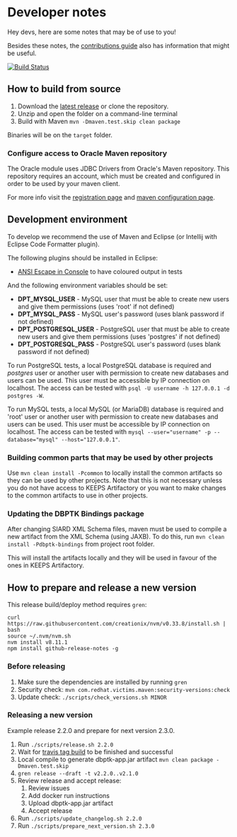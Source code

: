 # Developer notes

Hey devs, here are some notes that may be of use to you!

Besides these notes, the [contributions guide](https://github.com/keeps/db-preservation-toolkit/blob/master/.github/contributing.md) also has information that might be useful.

[![Build Status](https://travis-ci.org/keeps/db-preservation-toolkit.png?branch=master)](https://travis-ci.org/keeps/db-preservation-toolkit)

## How to build from source

1. Download the [latest release](https://github.com/keeps/db-preservation-toolkit/releases) or clone the repository.
2. Unzip and open the folder on a command-line terminal
3. Build with Maven `mvn -Dmaven.test.skip clean package`

Binaries will be on the `target` folder.

### Configure access to Oracle Maven repository

The Oracle module uses JDBC Drivers from Oracle's Maven repository.
This repository requires an account, which must be created and configured in order to be used by your maven client.

For more info visit the [registration page](http://www.oracle.com/webapps/maven/register/license.html) and [maven configuration page](https://maven.oracle.com/doc.html).

## Development environment

To develop we recommend the use of Maven and Eclipse (or Intellij with Eclipse Code Formatter plugin).

The following plugins should be installed in Eclipse:

* [ANSI Escape in Console](http://marketplace.eclipse.org/content/ansi-escape-console) to have coloured output in tests

And the following environment variables should be set:

* **DPT_MYSQL_USER** - MySQL user that must be able to create new users and give them permissions (uses 'root' if not defined)
* **DPT_MYSQL_PASS** - MySQL user's password (uses blank password if not defined)
* **DPT_POSTGRESQL_USER** - PostgreSQL user that must be able to create new users and give them permissions (uses 'postgres' if not defined)
* **DPT_POSTGRESQL_PASS** - PostgreSQL user's password (uses blank password if not defined)

To run PostgreSQL tests, a local PostgreSQL database is required and *postgres* user or another user with permission to create new databases and users can be used. This user must be accessible by IP connection on localhost. The access can be tested with ```psql -U username -h 127.0.0.1 -d postgres -W```.

To run MySQL tests, a local MySQL (or MariaDB) database is required and 'root' user or another user with permission to create new databases and users can be used. This user must be accessible by IP connection on localhost. The access can be tested with ```mysql --user="username" -p --database="mysql" --host="127.0.0.1"```.

### Building common parts that may be used by other projects

Use ```mvn clean install -Pcommon``` to locally install the common artifacts so they can be used by other projects.
Note that this is not necessary unless you do not have access to KEEPS Artifactory or you want to make changes to the common artifacts to use in other projects.

### Updating the DBPTK Bindings package

After changing SIARD XML Schema files, maven must be used to compile a new artifact from the XML Schema (using JAXB). To do this, run ```mvn clean install -Pdbptk-bindings``` from project root folder.

This will install the artifacts locally and they will be used in favour of the ones in KEEPS Artifactory.


## How to prepare and release a new version

This release build/deploy method requires `gren`:

```
curl https://raw.githubusercontent.com/creationix/nvm/v0.33.8/install.sh | bash
source ~/.nvm/nvm.sh
nvm install v8.11.1
npm install github-release-notes -g
```

### Before releasing

1. Make sure the dependencies are installed by running `gren`
2. Security check: `mvn com.redhat.victims.maven:security-versions:check`
3. Update check: `./scripts/check_versions.sh MINOR`

### Releasing a new version

Example release 2.2.0 and prepare for next version 2.3.0.

1. Run `./scripts/release.sh 2.2.0`
2. Wait for [travis tag build](https://travis-ci.org/keeps/db-preservation-toolkit/) to be finished and successful
3. Local compile to generate dbptk-app.jar artifact `mvn clean package -Dmaven.test.skip`
4. `gren release --draft -t v2.2.0..v2.1.0`
5. Review release and accept release:
	1. Review issues
	2. Add docker run instructions
	3. Upload dbptk-app.jar artifact
	4. Accept release
6. Run `./scripts/update_changelog.sh 2.2.0`
7. Run `./scripts/prepare_next_version.sh 2.3.0`
